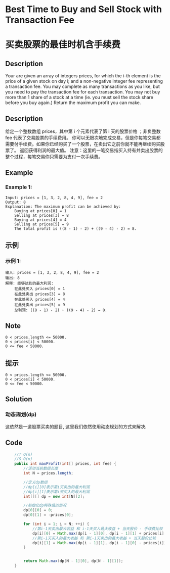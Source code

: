 # Best Time to Buy and Sell Stock with Transaction Fee
# 买卖股票的最佳时机含手续费

## Description
Your are given an array of integers prices, for which the i-th element is the price of a given stock on day i; and a non-negative integer fee representing a transaction fee.
You may complete as many transactions as you like, but you need to pay the transaction fee for each transaction. You may not buy more than 1 share of a stock at a time (ie. you must sell the stock share before you buy again.)
Return the maximum profit you can make.

## Description
给定一个整数数组 prices，其中第 i 个元素代表了第 i 天的股票价格 ；非负整数 fee 代表了交易股票的手续费用。
你可以无限次地完成交易，但是你每笔交易都需要付手续费。如果你已经购买了一个股票，在卖出它之前你就不能再继续购买股票了。
返回获得利润的最大值。
注意：这里的一笔交易指买入持有并卖出股票的整个过程，每笔交易你只需要为支付一次手续费。

## Example
### Example 1:
    Input: prices = [1, 3, 2, 8, 4, 9], fee = 2
    Output: 8
    Explanation: The maximum profit can be achieved by:
        Buying at prices[0] = 1
        Selling at prices[3] = 8
        Buying at prices[4] = 4
        Selling at prices[5] = 9
        The total profit is ((8 - 1) - 2) + ((9 - 4) - 2) = 8.

## 示例
### 示例 1:
    输入: prices = [1, 3, 2, 8, 4, 9], fee = 2
    输出: 8
    解释: 能够达到的最大利润:  
        在此处买入 prices[0] = 1
        在此处卖出 prices[3] = 8
        在此处买入 prices[4] = 4
        在此处卖出 prices[5] = 9
        总利润: ((8 - 1) - 2) + ((9 - 4) - 2) = 8.
    

## Note
    0 < prices.length <= 50000.
    0 < prices[i] < 50000.
    0 <= fee < 50000.

## 提示
    0 < prices.length <= 50000.
    0 < prices[i] < 50000.
    0 <= fee < 50000.


## Solution
### 动态规划(dp)
这依然是一道股票买卖的题目, 这里我们依然使用动态规划的方式来解决.

## Code 
```java
    //T O(n)
    //S O(n)
    public int maxProfit(int[] prices, int fee) {
        //活动当前数组长度
        int N = prices.length;

        //定义dp数组
        //dp[i][0]表示第i天卖出的最大利润
        //dp[i][1]表示第i天买入的最大利润
        int[][] dp = new int[N][2];

        //初始化dp特殊值的情况
        dp[0][0] = 0;
        dp[0][1] = -prices[0];

        for (int i = 1; i < N; ++i) {
            //第i-1天卖出最大收益 和 i-1天买入最大收益 + 当天股价 - 手续费比较
            dp[i][0] = Math.max(dp[i - 1][0], dp[i - 1][1] + prices[i] - fee);
            //第i-1天买入的最大收益 和 第i-1天卖出的最大收益 + 当天股价比较
            dp[i][1] = Math.max(dp[i - 1][1], dp[i - 1][0] - prices[i]);
        }


        return Math.max(dp[N - 1][0], dp[N - 1][1]);
    }

```